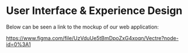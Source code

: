 # User Interface & Experience Design

Below can be seen a link to the mockup of our web application:

[https://www.figma.com/file/UzVduUe5tBmDpoZxG4xoqn/Vectre?node-id=0%3A1 ](https://www.figma.com/design/ymEarOgf6gRktSbGTKmK4p/CodeLingo?node-id=0-1&t=Q1tQjNdmSyuMePZ9-1)
